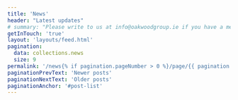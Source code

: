 ```yaml
---
title: 'News'
header: "Latest updates"
# summary: "Please write to us at info@oakwoodgroup.ie if you have a media enquiries. We'll do our best to get back to you as soon as possible."
getInTouch: 'true'
layout: 'layouts/feed.html'
pagination:
  data: collections.news
  size: 9
permalink: '/news{% if pagination.pageNumber > 0 %}/page/{{ pagination.pageNumber }}{% endif %}/index.html'
paginationPrevText: 'Newer posts'
paginationNextText: 'Older posts'
paginationAnchor: '#post-list'
---
```


